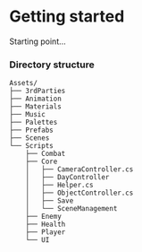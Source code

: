 ﻿# Getting started
Starting point...


### Directory structure
```
Assets/
├── 3rdParties
├── Animation
├── Materials
├── Music
├── Palettes
├── Prefabs
├── Scenes
└── Scripts
    ├── Combat
    ├── Core
    │   ├── CameraController.cs
    │   ├── DayController
    │   ├── Helper.cs
    │   ├── ObjectController.cs
    │   ├── Save
    │   └── SceneManagement
    ├── Enemy
    ├── Health
    ├── Player
    └── UI
```


